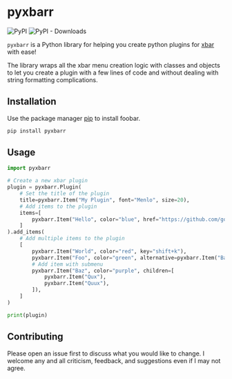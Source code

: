 # pyxbarr

![PyPI](https://img.shields.io/pypi/v/pyxbarr?label=pypi%20package)
![PyPI - Downloads](https://img.shields.io/pypi/dm/pyxbarr)

`pyxbarr` is a Python library for helping you create python plugins for [xbar](https://xbarapp.com) with ease!

The library wraps all the xbar menu creation logic with classes and objects
to let you create a plugin with a few lines of code and without dealing with
string formatting complications.

## Installation

Use the package manager [pip](https://pip.pypa.io/en/stable/) to install foobar.

```bash
pip install pyxbarr
```

## Usage

```python
import pyxbarr

# Create a new xbar plugin
plugin = pyxbarr.Plugin(
    # Set the title of the plugin
    title=pyxbarr.Item("My Plugin", font="Menlo", size=20),
    # Add items to the plugin
    items=[
        pyxbarr.Item("Hello", color="blue", href="https://github.com/gohadar/pyxbarr")
    ]
).add_items(
    # Add multiple items to the plugin
    [
        pyxbarr.Item("World", color="red", key="shift+k"),
        pyxbarr.Item("Foo", color="green", alternative=pyxbarr.Item("Bar", color="yellow")),
        # Add item with submenu
        pyxbarr.Item("Baz", color="purple", children=[
            pyxbarr.Item("Qux"),
            pyxbarr.Item("Quux"),
        ]),
    ]
)

print(plugin)
```

## Contributing

Please open an issue first to discuss what you would like to change.
I welcome any and all criticism, feedback, and suggestions even if I may not agree.

